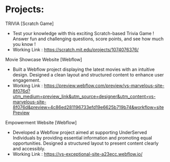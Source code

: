# Projects:

TRIVIA [Scratch Game]
- Test your knowledge with this exciting Scratch-based Trivia Game ! Answer fun and challenging questions, score points, and see how much you know !
- Working Link : https://scratch.mit.edu/projects/1074076376/

Movie Showcase Website [Webflow]
- Built a Webflow project displaying the latest movies with an intuitive design. Designed a clean layout and structured content to enhance user engagement.
- Working Link : https://preview.webflow.com/preview/vs-marvelous-site-8f076d?utm_medium=preview_link&utm_source=designer&utm_content=vs-marvelous-site-8f076d&preview=4c86ed281196733efd19e6625b719b74&workflow=sitePreview

Empowerment Website [Webflow]
- Developed a Webflow project aimed at supporting UnderServed Individuals by providing essential information and promoting equal opportunities. Designed a structured layout to present content clearly and accessibly.
- Working Link : https://vs-exceptional-site-a23ecc.webflow.io/
